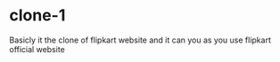 # clone-1
Basicly it the clone of flipkart website and it can you as you use flipkart official website
